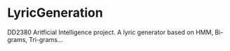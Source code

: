 LyricGeneration
===============

DD2380 Aritficial Intelligence project. A lyric generator based on HMM, Bi-grams, Tri-grams...
